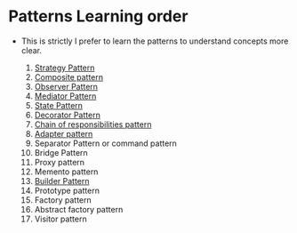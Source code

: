 # Patterns Learning order

- This is strictly I prefer to learn the patterns to understand concepts more clear.

  1. [Strategy Pattern](./behavioral/strategy-pattern.md)
  2. [Composite pattern](./structural/composite-pattern.md)
  3. [Observer Pattern](./behavioral/observer-pattern.md)
  4. [Mediator Pattern](behavioral/mediator-pattern.md)
  5. [State Pattern](behavioral/state-pattern.md)
  6. [Decorator Pattern](structural/decorator-pattern.md)
  7. [Chain of responsibilities pattern](./behavioral/chain-of-responsibility-pattern.md)
  8. [Adapter pattern](./structural/adapter-pattern.md)
  9. Separator Pattern or command pattern
  10. Bridge Pattern
  11. Proxy pattern
  12. Memento pattern
  13. [Builder Pattern](./creational/builder-pattern.md)
  14. Prototype pattern
  15. Factory pattern
  16. Abstract factory pattern
  17. Visitor pattern


